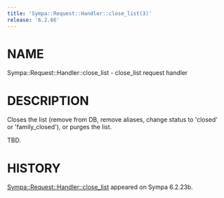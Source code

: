 ```yaml
---
title: 'Sympa::Request::Handler::close_list(3)'
release: '6.2.66'
---
```


# NAME

Sympa::Request::Handler::close\_list - close\_list request handler

# DESCRIPTION

Closes the list (remove from DB, remove aliases, change status to 'closed'
or 'family\_closed'), or purges the list.

TBD.

# HISTORY

[Sympa::Request::Handler::close\_list](./Sympa-Request-Handler-close_list.3.md) appeared on Sympa 6.2.23b.
